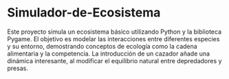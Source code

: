 # Simulador-de-Ecosistema

Este proyecto simula un ecosistema básico utilizando Python y la biblioteca Pygame. El objetivo es modelar las interacciones entre diferentes especies y su entorno, demostrando conceptos de ecología como la cadena alimentaria y la competencia. La introducción de un cazador añade una dinámica interesante, al modificar el equilibrio natural entre depredadores y presas.
